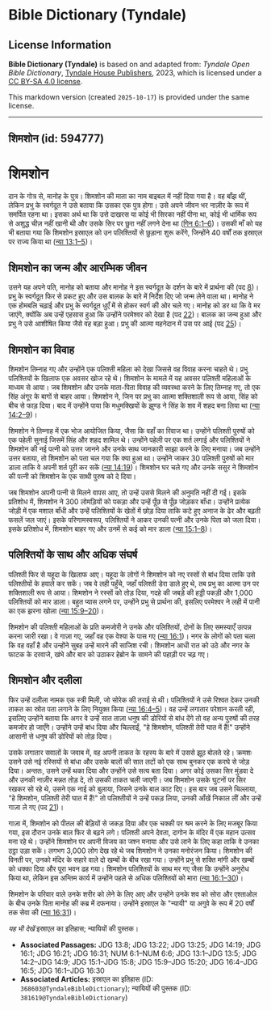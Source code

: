 # Bible Dictionary (Tyndale)

## License Information

**Bible Dictionary (Tyndale)** is based on and adapted from: _Tyndale Open Bible Dictionary_, [Tyndale House Publishers](https://tyndaleopenresources.com/), 2023, which is licensed under a [CC BY-SA 4.0 license](https://creativecommons.org/licenses/by-sa/4.0/legalcode.en).

This markdown version (created `2025-10-17`) is provided under the same license.



--------------------------------

## शिमशोन (id: 594777)

शिमशोन
======

दान के गोत्र से, मानोह के पुत्र। शिमशोन की माता का नाम बाइबल में नहीं दिया गया है। वह बाँझ थीं, लेकिन प्रभु के स्वर्गदूत ने उसे बताया कि उसका एक पुत्र होगा। उसे अपने जीवन भर नाज़ीर के रूप में समर्पित रहना था। इसका अर्थ था कि उसे दाखरस या कोई भी सिरका नहीं पीना था, कोई भी धार्मिक रूप से अशुद्ध चीज़ नहीं खानी थी और उसके सिर पर छुरा नहीं लगने देना था ([गिन 6:1–6](https://ref.ly/Num6:1-Num6:6))। उसकी माँ को यह भी बताया गया कि शिमशोन इस्राएल को उन पलिश्तियों से छुड़ाना शुरू करेंगे, जिन्होंने 40 वर्षों तक इस्राएल पर राज्य किया था ([न्या 13:1–5](https://ref.ly/Judg13:1-Judg13:5))।

शिमशोन का जन्म और आरम्भिक जीवन
------------------------------

उसने यह अपने पति, मानोह को बताया और मानोह ने इस स्वर्गदूत के दर्शन के बारे में प्रार्थना की (पद [8](https://ref.ly/Judg13:8))। प्रभु के स्वर्गदूत फिर से प्रकट हुए और उस बालक के बारे में निर्देश दिए जो जन्म लेने वाला था। मानोह ने एक होमबलि चढ़ाई और प्रभु के स्वर्गदूत धुएँ में से होकर स्वर्ग की ओर चले गए। मानोह को डर था कि वे मर जाएंगे, क्योंकि अब उन्हें एहसास हुआ कि उन्होंने परमेश्वर को देखा है (पद [22](https://ref.ly/Judg13:22))। बालक का जन्म हुआ और प्रभु ने उसे आशीषित किया जैसे वह बड़ा हुआ। प्रभु की आत्मा महनेदान में उस पर आई (पद [25](https://ref.ly/Judg13:25))।

शिमशोन का विवाह
---------------

शिमशोन तिम्नाह गए और उन्होंने एक पलिश्ती महिला को देखा जिससे वह विवाह करना चाहते थे। प्रभु पलिश्तियों के खिलाफ एक अवसर खोज रहे थे। शिमशोन के मामले में यह अवसर पलिश्ती महिलाओं के माध्यम से आया। जब शिमशोन और उनके माता\-पिता विवाह की व्यवस्था करने के लिए तिम्नाह गए, तो एक सिंह अंगूर के बागों से बाहर आया। शिमशोन ने, जिन पर प्रभु का आत्मा शक्तिशाली रूप से आया, सिंह को बीच से फाड़ दिया। बाद में उन्होंने पाया कि मधुमक्खियों के झुण्ड ने सिंह के शव में शहद बना लिया था ([न्या 14:2–9](https://ref.ly/Judg14:2-Judg14:9))।

शिमशोन ने तिम्नाह में एक भोज आयोजित किया, जैसा कि वहाँ का रिवाज था। उन्होंने पलिश्ती पुरुषों को एक पहेली सुनाई जिसमें सिंह और शहद शामिल थे। उन्होंने पहेली पर एक शर्त लगाई और पलिश्तियों ने शिमशोन की नई पत्नी को उत्तर जानने और उनके साथ जानकारी साझा करने के लिए मनाया। जब उन्होंने उत्तर बताया, तो शिमशोन को पता चल गया कि क्या हुआ था। उन्होंने जाकर 30 पलिश्ती पुरुषों को मार डाला ताकि वे अपनी शर्त पूरी कर सकें ([न्या 14:19](https://ref.ly/Judg14:19))। शिमशोन घर चले गए और उनके ससुर ने शिमशोन की पत्नी को शिमशोन के एक साथी पुरुष को दे दिया।

जब शिमशोन अपनी पत्नी से मिलने वापस आए, तो उन्हें उससे मिलने की अनुमति नहीं दी गई। इसके प्रतिशोध में, शिमशोन ने 300 लोमड़ियों को पकड़ा और उन्हें पूँछ से पूँछ जोड़कर बाँधा। उन्होंने प्रत्येक जोड़ी में एक मशाल बाँधी और उन्हें पलिश्तियों के खेतों में छोड़ दिया ताकि कटे हुए अनाज के ढेर और बढ़ती फसलें जल जाएं। इसके परिणामस्वरूप, पलिश्तियों ने आकर उनकी पत्नी और उनके पिता को जला दिया। इसके प्रतिशोध में, शिमशोन बाहर गए और उनमें से कई को मार डाला ([न्या 15:1–8](https://ref.ly/Judg15:1-Judg15:8))।

पलिश्तियों के साथ और अधिक संघर्ष
--------------------------------

पलिश्ती फिर से यहूदा के खिलाफ आए। यहूदा के लोगों ने शिमशोन को नए रस्सों से बांध दिया ताकि उसे पलिश्तीयों के हवाले कर सकें। जब वे लही पहुँचे, जहाँ पलिश्ती डेरा डाले हुए थे, तब प्रभु का आत्मा उन पर शक्तिशाली रूप से आया। शिमशोन ने रस्सों को तोड़ दिया, गदहे की जबड़े की हड्डी पकड़ी और 1,000 पलिश्तियों को मार डाला। बहुत प्यास लगने पर, उन्होंने प्रभु से प्रार्थना की, इसलिए परमेश्वर ने लही में पानी का एक झरना खोला ([न्या 15:9–20](https://ref.ly/Judg15:9-Judg15:20))।

शिमशोन की पलिश्ती महिलाओं के प्रति कमजोरी ने उनके और पलिश्तियों, दोनों के लिए समस्याएँ उत्पन्न करना जारी रखा। वे गाज़ा गए, जहाँ वह एक वेश्या के पास गए ([न्या 16:1](https://ref.ly/Judg16:1))। नगर के लोगों को पता चला कि वह वहाँ है और उन्होंने सुबह उन्हें मारने की साजिश रची। शिमशोन आधी रात को उठे और नगर के फाटक के दरवाजे, खंभे और बार को उठाकर हेब्रोन के सामने की पहाड़ी पर चढ़ गए।

शिमशोन और दलीला
---------------

फिर उन्हें दलीला नामक एक स्त्री मिली, जो सोरेक की तराई से थी। पलिश्तियों ने उसे रिश्वत देकर उनकी ताकत का स्रोत पता लगाने के लिए नियुक्त किया ([न्या 16:4–5](https://ref.ly/Judg16:4-Judg16:5))। वह उन्हें लगातार परेशान करती रही, इसलिए उन्होंने बताया कि अगर वे उन्हें सात ताज़ा धनुष की डोरियों से बांध देंगे तो वह अन्य पुरुषों की तरह कमजोर हो जाएँगे। उन्होंने उन्हें बांध दिया और चिल्लाईं, "हे शिमशोन, पलिश्ती तेरी घात में हैं!" उन्होंने आसानी से धनुष की डोरियों को तोड़ दिया।

उसके लगातार सवालों के जवाब में, वह अपनी ताकत के रहस्य के बारे में उससे झूठ बोलते रहे। क्रमशः उसने उसे नई रस्सियों से बांधा और उसके बालों की सात लटों को एक साथ बुनकर एक करघे से जोड़ दिया। अन्ततः, उसने उन्हें थका दिया और उन्होंने उसे सत्य बता दिया। अगर कोई उसका सिर मुंडवा दे और उनकी नाज़ीर मन्नत तोड़ दे, तो उसकी ताकत चली जाएगी। जब शिमशोन उसके घुटनों पर सिर रखकर सो रहे थे, उसने एक नाई को बुलाया, जिसने उनके बाल काट दिए। इस बार जब उसने चिल्लाया, "हे शिमशोन, पलिश्ती तेरी घात में हैं!" तो पलिश्तीयों ने उन्हें पकड़ लिया, उनकी आँखें निकाल लीं और उन्हें गाज़ा ले गए (पद [21](https://ref.ly/Judg16:21))।

गाज़ा में, शिमशोन को पीतल की बेड़ियों से जकड़ दिया और एक चक्की पर श्रम करने के लिए मजबूर किया गया, इस दौरान उनके बाल फिर से बढ़ने लगे। पलिश्ती अपने देवता, दागोन के मंदिर में एक महान उत्सव मना रहे थे। उन्होंने शिमशोन पर अपनी विजय का जश्न मनाया और उसे लाने के लिए कहा ताकि वे उनका ठट्ठा उड़ा सकें। लगभग 3,000 लोग देख रहे थे जब शिमशोन ने उनका मनोरंजन किया। शिमशोन की विनती पर, उनको मंदिर के सहारे वाले दो खम्बों के बीच रखा गया। उन्होंने प्रभु से शक्ति मांगी और खम्बों को धक्का दिया और पूरा भवन ढह गया। शिमशोन पलिश्तियों के साथ मर गए जैसा कि उन्होंने अनुरोध किया था, लेकिन इस अन्तिम कार्य में उन्होंने पहले से अधिक पलिश्तियों को मारा ([न्या 16:1–30](https://ref.ly/Judg16:1-Judg16:30))।

शिमशोन के परिवार वाले उनके शरीर को लेने के लिए आए और उन्होंने उनके शव को सोरा और एश्ताओल के बीच उनके पिता मानोह की कब्र में दफनाया। उन्होंने इस्राएल के "न्यायी" या अगुवे के रूप में 20 वर्षों तक सेवा की ([न्या 16:31](https://ref.ly/Judg16:31))।

*यह भी देखें* इस्राएल का इतिहास; न्यायियों की पुस्तक।

* **Associated Passages:** JDG 13:8; JDG 13:22; JDG 13:25; JDG 14:19; JDG 16:1; JDG 16:21; JDG 16:31; NUM 6:1–NUM 6:6; JDG 13:1–JDG 13:5; JDG 14:2–JDG 14:9; JDG 15:1–JDG 15:8; JDG 15:9–JDG 15:20; JDG 16:4–JDG 16:5; JDG 16:1–JDG 16:30
* **Associated Articles:** इस्राएल का इतिहास  (ID: `368603@TyndaleBibleDictionary`); न्यायियों की पुस्तक  (ID: `381619@TyndaleBibleDictionary`)

